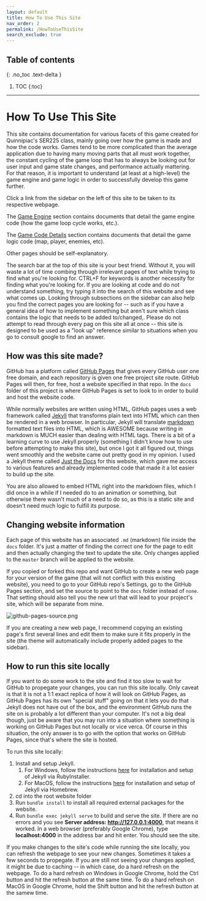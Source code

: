 ```yaml
---
layout: default
title: How To Use This Site
nav_order: 2
permalink: /HowToUseThisSite
search_exclude: true
---
```


## Table of contents
{: .no_toc .text-delta }

1. TOC
{:toc}

---

# How To Use This Site

This site contains documentation for various facets of this game created for Quinnipiac's SER225 class, mainly going over
how the game is made and how the code works. Games tend to be more complicated than the average application due to having many moving parts that all must work together,
the constant cycling of the game loop that has to always be looking out for user input and game state changes, and performance actually mattering. 
For that reason, it is important to understand (at least at a high-level) the game engine and game logic in order to successfully develop this game further.

Click a link from the sidebar on the left of this site to be taken to its respective webpage.

The [Game Engine](../GameEngine/game-engine.md) section contains documents that detail the game engine code (how the game loop cycle works, etc.).

The [Game Code Details](../GameCodeDetails/game-code-details.md) section contains documents that detail the game logic code (map, player, enemies, etc).

Other pages should be self-explanatory.

The search bar at the top of this site is your best friend. Without it, you will waste a lot of time combing through irrelevant pages of text
while trying to find what you're looking for. CTRL+F for keywords is another necessity for finding what you're looking for. If you are looking
at code and do not understand something, try typing it into the search of this website and see what comes up. Looking through subsections on the sidebar
can also help you find the correct pages you are looking for -- such as if you have a general idea of how to implement something but
aren't sure which class contains the logic that needs to be added to/changed,. Please do not attempt to read through every pag
on this site all at once -- this site is designed to be used as a "look up" reference similar to situations when you go to consult google to find an answer.

## How was this site made?

GitHub has a platform called [GitHub Pages](https://pages.github.com/) that gives every GitHub user one free domain,
and each repository is given one free project site route. GitHub Pages will then, for free, host a website specified in that repo.
In the `docs` folder of this project is where GitHub Pages is set to look to in order to build and host the website code.

While normally websites are written using HTML, GitHub pages uses a web framework called [Jekyll](https://jekyllrb.com/) that
transforms plain text into HTML which can then be rendered in a web browser. 
In particular, Jekyll will translate [markdown](https://www.markdownguide.org/basic-syntax/) formatted text files into HTML,
which is AWESOME because writing in markdown is MUCH easier than dealing with HTML tags. There is a bit of a learning curve to use Jekyll
properly (something I didn't know how to use before attempting to make this site), 
but once I got it all figured out, things went smoothly and the website came out pretty good in my opinion. I used a Jekyll theme called [Just the Docs](https://pmarsceill.github.io/just-the-docs/) for this website, which gave me access to various features
and already implemented code that made it a lot easier to build up the site.

You are also allowed to embed HTML right into the markdown files, which I did once in a while if I needed do to an animation or something,
but otherwise there wasn't much of a need to do so, as this is a static site and doesn't need much logic to fulfill its purpose.

## Changing website information

Each page of this website has an associated `.md` (markdown) file inside the `docs` folder. It's just a matter of finding the correct one
for the page to edit and then actually changing the text to update the site. Only changes applied to the `master` branch will be applied to the website.

If you copied or forked this repo and want GitHub to create a new web page for your version of the game (that will not conflict with this
existing website), you need to go to your GitHub repo's Settings, go to the
GitHub Pages section, and set the source to point to the `docs` folder instead of `none`. That setting should also tell you the new
url that will lead to your project's site, which will be separate from mine.

![github-pages-source.png](../assets/images/github-pages-source.png)

If you are creating a new web page, I recommend copying an existing page's first several lines and edit them to make sure
it fits properly in the site (the theme will automatically include properly added pages to the sidebar).

## How to run this site locally

If you want to do some work to the site and find it too slow to wait for GitHub to propegate your changes, you can run this site locally. Only caveat is that it is not a 1:1 exact replica of how it will look on GitHub Pages, as GitHub Pages has its own "special stuff" going on that it lets you do that Jekyll does not have out of the box, and the environment GitHub runs the site on is probably a lot different than your computer. It's not a big deal though, just be aware that you may run into a situation where something is working on GitHub Pages but not locally or vice verca. Of course in this situation, the only answer is to go with the option that works on GitHub Pages, since that's where the site is hosted.

To run this site locally:

1. Install and setup Jekyll.
    1. For Windows, follow the instructions [here](https://jekyllrb.com/docs/installation/windows/) for installation and setup of Jekyll via RubyInstaller.
    1. For MacOS, follow the instructions [here](https://jekyllrb.com/docs/installation/macos/) for installation and setup of Jekyll via Homebrew.
1. cd into the root website folder
1. Run `bundle install` to install all required external packages for the website.
1. Run `bundle exec jekyll serve` to build and serve the site. If there are no errors and you see **Server address: http://127.0.0.1:4000**, that means it worked. In a web browser (preferably Google Chrome), type **localhost:4000** in the address bar and hit enter. You should see the site.

If you make changes to the site's code while running the site locally, you can refresh the webpage to see your new changes. Sometimes it takes a few seconds to propegate. If you are still not seeing your changes applied, it might be due to caching -- in which case, do a hard refresh on the webpage. To do a hard refresh on Windows in Google Chrome, hold the Ctrl button and hit the refresh button at the same time. To do a hard refresh on MacOS in Google Chrome, hold the Shift button and hit the refresh button at the samew time.

